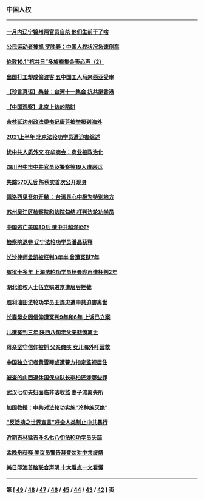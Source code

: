 ### 中国人权
---
#### [一月内辽宁锦州两官员自杀 他们生前干了啥](../../pages/ncid278/n13278649.md) 
#### [公民运动者被抓 罗胜春：中国人权状况急速倒车](../../pages/ncid278/n13277290.md) 
#### [伦敦10.1“抗共日”多族裔集会表心声（2）](../../pages/ncid278/n13277252.md) 
#### [出国打工却成偷渡客 五中国工人马来西亚受审](../../pages/ncid278/n13277025.md) 
#### [【珍言真语】桑普：台湾十一集会 抗共挺香港](../../pages/ncid278/n13276053.md) 
#### [【中国观察】北京上访的陷阱](../../pages/ncid278/n13275694.md) 
#### [吉林延边州政法委书记康芳被举报到海外](../../pages/ncid278/n13274896.md) 
#### [2021上半年 北京法轮功学员遭迫害综述](../../pages/ncid278/n13274200.md) 
#### [忧中共人质外交 在华商会：商业被政治化](../../pages/ncid278/n13274724.md) 
#### [四川巴中市中共官员及警察等19人遭恶运](../../pages/ncid278/n13272220.md) 
#### [失踪570天后 陈秋实首次公开现身](../../pages/ncid278/n13272630.md) 
#### [佩洛西见吾尔开希 ：台湾是心中极为特别地方](../../pages/ncid278/n13271336.md) 
#### [苏州吴江区检察院和法院勾结 枉判法轮功学员](../../pages/ncid278/n13269731.md) 
#### [中国逃亡美国80后 遭中共越洋恐吓](../../pages/ncid278/n13269831.md) 
#### [检察院退卷 辽宁法轮功学员潘晶获释](../../pages/ncid278/n13269553.md) 
#### [长沙律师孟凯被枉判3年半 曾遭冤狱7年](../../pages/ncid278/n13269049.md) 
#### [冤狱十多年 上海法轮功学员杨曼晔再遭枉判2年](../../pages/ncid278/n13267202.md) 
#### [湖北维权人士伍立娟进京遭层层拦截](../../pages/ncid278/n13267904.md) 
#### [胜利油田法轮功学员王连忠遭中共迫害离世](../../pages/ncid278/n13267046.md) 
#### [长春母女因信仰遭冤判9年和6年 上诉已立案](../../pages/ncid278/n13264638.md) 
#### [儿遭冤判三年 陕西八旬老父亲悲愤离世](../../pages/ncid278/n13263888.md) 
#### [母亲坚守信仰被抓 父亲瘫痪 女儿海外吁营救](../../pages/ncid278/n13263236.md) 
#### [中国独立记者黄雪琴或遭警方指定监视居住](../../pages/ncid278/n13262407.md) 
#### [被查的山西退休国保总队长李柏还涉哪些罪](../../pages/ncid278/n13262023.md) 
#### [武汉七旬夫妇面临非法收监 妻子流离失所](../../pages/ncid278/n13261750.md) 
#### [加国教授：中共对法轮功实施“冷种族灭绝”](../../pages/ncid278/n13261976.md) 
#### [“反活摘之世界宣言”吁全人类制止中共暴行](../../pages/ncid278/n13259730.md) 
#### [近期吉林延吉多名七八旬法轮功学员失踪](../../pages/ncid278/n13258579.md) 
#### [孟晚舟获释 美议员警告拜登勿对中共绥靖](../../pages/ncid278/n13260298.md) 
#### [美日印澳首脑联合声明 十大看点一文看懂](../../pages/ncid278/n13259995.md) 

---
#### 第 [ [49](./49.md) / [48](./48.md) / [47](./47.md) / [46](./46.md) / [45](./45.md) / [44](./44.md) / [43](./43.md) / [42](./42.md) ] 页
